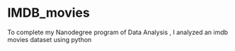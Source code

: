 # IMDB_movies
To complete my Nanodegree program of Data Analysis , I analyzed an imdb movies dataset using python 
